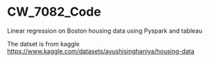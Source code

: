 # CW_7082_Code

Linear regression on Boston housing data using Pyspark and tableau

The datset is from kaggle 
https://www.kaggle.com/datasets/ayushisinghaniya/housing-data
